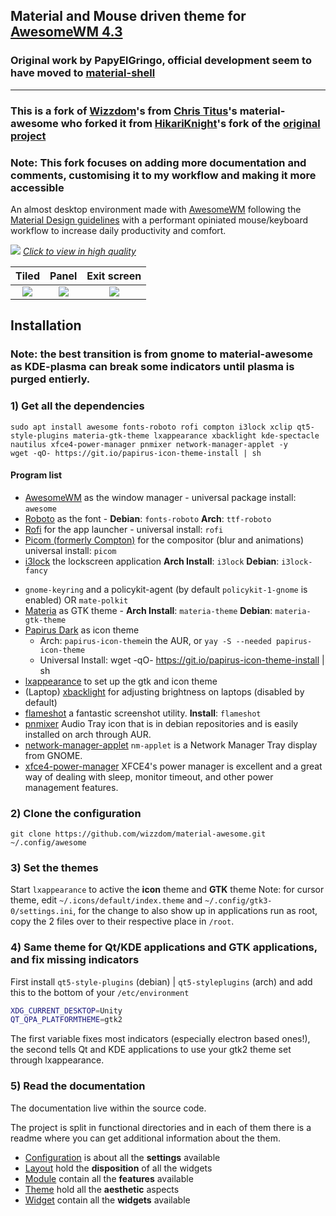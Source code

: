 ## Material and Mouse driven theme for [AwesomeWM 4.3](https://awesomewm.org/)

### Original work by PapyElGringo, official development seem to have moved to [material-shell](https://github.com/PapyElGringo/material-shell)

---

### This is a fork of [Wizzdom](https://github.copm/wizzdom)'s from [Chris Titus](https://github.com/ChrisTitusTech/material-awesome)'s material-awesome who forked it from [HikariKnight](https://github.com/HikariKnight/material-awesome)'s fork of the [original project](https://github.com/material-shell/material-awesome)

### Note: This fork focuses on adding more documentation and comments, customising it to my workflow and making it more accessible

An almost desktop environment made with [AwesomeWM](https://awesomewm.org/) following the [Material Design guidelines](https://material.io) with a performant opiniated mouse/keyboard workflow to increase daily productivity and comfort.

[![](./theme/PapyElGringo-theme/demo.gif?raw=true)](https://www.reddit.com/r/unixporn/comments/anp51q/awesome_material_awesome_workflow/)
_[Click to view in high quality](https://www.reddit.com/r/unixporn/comments/anp51q/awesome_material_awesome_workflow/)_

|                Tiled                 |                Panel                 |             Exit screen              |
| :----------------------------------: | :----------------------------------: | :----------------------------------: |
| ![](https://i.imgur.com/fELCtep.png) | ![](https://i.imgur.com/7IthpQS.png) | ![](https://i.imgur.com/rcKOLYQ.png) |

## Installation

### Note: the best transition is from gnome to material-awesome as KDE-plasma can break some indicators until plasma is purged entierly.

### 1) Get all the dependencies

```
sudo apt install awesome fonts-roboto rofi compton i3lock xclip qt5-style-plugins materia-gtk-theme lxappearance xbacklight kde-spectacle nautilus xfce4-power-manager pnmixer network-manager-applet -y
wget -qO- https://git.io/papirus-icon-theme-install | sh
```

#### Program list

- [AwesomeWM](https://awesomewm.org/) as the window manager - universal package install: `awesome`
- [Roboto](https://fonts.google.com/specimen/Roboto) as the font - **Debian**: `fonts-roboto` **Arch**: `ttf-roboto`
- [Rofi](https://github.com/DaveDavenport/rofi) for the app launcher - universal install: `rofi`
- [Picom (formerly Compton)](https://github.com/yshui/picom) for the compositor (blur and animations) universal install: `picom`
- [i3lock](https://github.com/meskarune/i3lock-fancy) the lockscreen application **Arch Install**: `i3lock` **Debian**: `i3lock-fancy`
<!-- - [xclip](https://github.com/astrand/xclip) for copying screenshots to clipboard package: `xclip` -->
- `gnome-keyring` and a policykit-agent (by default `policykit-1-gnome` is enabled) OR `mate-polkit`
- [Materia](https://github.com/nana-4/materia-theme) as GTK theme - **Arch Install**: `materia-theme` **Debian**: `materia-gtk-theme`
- [Papirus Dark](https://github.com/PapirusDevelopmentTeam/papirus-icon-theme) as icon theme
  - Arch: `papirus-icon-theme`in the AUR, or `yay -S --needed papirus-icon-theme`
  - Universal Install: wget -qO- https://git.io/papirus-icon-theme-install | sh
- [lxappearance](https://sourceforge.net/projects/lxde/files/LXAppearance/) to set up the gtk and icon theme
- (Laptop) [xbacklight](https://www.x.org/archive/X11R7.5/doc/man/man1/xbacklight.1.html) for adjusting brightness on laptops (disabled by default)
- [flameshot](https://flameshot.js.org/#/) a fantastic screenshot utility. **Install**: `flameshot`
- [pnmixer](https://github.com/nicklan/pnmixer) Audio Tray icon that is in debian repositories and is easily installed on arch through AUR.
- [network-manager-applet](https://gitlab.gnome.org/GNOME/network-manager-applet) `nm-applet` is a Network Manager Tray display from GNOME.
- [xfce4-power-manager](https://docs.xfce.org/xfce/xfce4-power-manager/start) XFCE4's power manager is excellent and a great way of dealing with sleep, monitor timeout, and other power management features.

### 2) Clone the configuration

```
git clone https://github.com/wizzdom/material-awesome.git ~/.config/awesome
```

### 3) Set the themes

Start `lxappearance` to active the **icon** theme and **GTK** theme
Note: for cursor theme, edit `~/.icons/default/index.theme` and `~/.config/gtk3-0/settings.ini`, for the change to also show up in applications run as root, copy the 2 files over to their respective place in `/root`.

### 4) Same theme for Qt/KDE applications and GTK applications, and fix missing indicators

First install `qt5-style-plugins` (debian) | `qt5-styleplugins` (arch) and add this to the bottom of your `/etc/environment`

```bash
XDG_CURRENT_DESKTOP=Unity
QT_QPA_PLATFORMTHEME=gtk2
```

The first variable fixes most indicators (especially electron based ones!), the second tells Qt and KDE applications to use your gtk2 theme set through lxappearance.

### 5) Read the documentation

The documentation live within the source code.

The project is split in functional directories and in each of them there is a readme where you can get additional information about the them.

- [Configuration](./configuration) is about all the **settings** available
- [Layout](./layout) hold the **disposition** of all the widgets
- [Module](./module) contain all the **features** available
- [Theme](./theme) hold all the **aesthetic** aspects
- [Widget](./widget) contain all the **widgets** available
